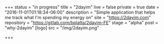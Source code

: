 +++
status = "in progress"
title = "2dayim"
live = false
private = true
date = "2016-11-01T01:18:34-06:00"
description = "Simple application that helps me track what I'm spending my energy on"
site = "https://2dayim.com"
repository = "https://gitlab.com/bplatta/2dayim-FE"
stage = "alpha"
post = "why-2dayim"
[logo]
src = "/img/2dayim.png"

+++


